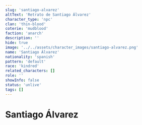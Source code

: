 ```yaml
---
slug: 'santiago-alvarez'
altText: 'Retrato de Santiago Álvarez'
character_type: 'npc'
clan: 'thin-blood'
coterie: 'mudblood'
faction: 'anarch'
description: ''
hide: true
image: '../../assets/character_images/santiago-alvarez.png'
name: 'Santiago Álvarez'
nationality: 'spanish'
pattern: 'default'
race: 'kindred'
related_characters: []
role: ''
showInfo: false
status: 'unlive'
tags: []
---
```


# Santiago Álvarez
